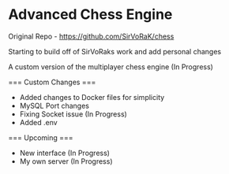 # Advanced Chess Engine

Original Repo - https://github.com/SirVoRaK/chess

Starting to build off of SirVoRaks work and add personal changes

A custom version of the multiplayer chess engine (In Progress)


=== Custom Changes === 

- Added changes to Docker files for simplicity
- MySQL Port changes
- Fixing Socket issue (In Progress)
- Added .env

=== Upcoming === 

- New interface (In Progress)
- My own server (In Progress)
